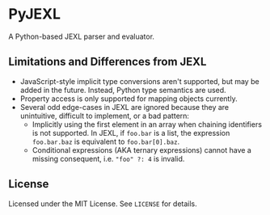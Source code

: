 # PyJEXL

A Python-based JEXL parser and evaluator.

## Limitations and Differences from JEXL

- JavaScript-style implicit type conversions aren't supported, but may be added
  in the future. Instead, Python type semantics are used.
- Property access is only supported for mapping objects currently.
- Several odd edge-cases in JEXL are ignored because they are unintuitive,
  difficult to implement, or a bad pattern:
  - Implicitly using the first element in an array when chaining identifiers
    is not supported. In JEXL, if `foo.bar` is a list, the expression
    `foo.bar.baz` is equivalent to `foo.bar[0].baz`.
  - Conditional expressions (AKA ternary expressions) cannot have a missing
    consequent, i.e. `"foo" ?: 4` is invalid.

## License

Licensed under the MIT License. See `LICENSE` for details.

